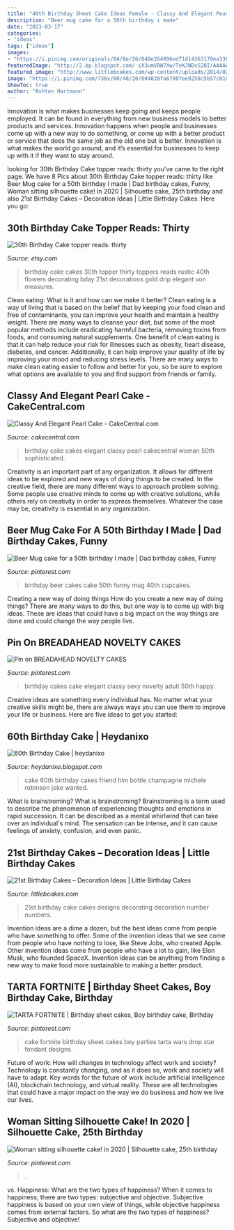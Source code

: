 ```yaml
---
title: "40th Birthday Sheet Cake Ideas Female - Classy And Elegant Pearl Cake"
description: "Beer mug cake for a 50th birthday i made"
date: "2023-03-17"
categories:
- "ideas"
tags: ["ideas"]
images:
- "https://i.pinimg.com/originals/84/8e/26/848e264096ed71d14363170ea3365788.jpg"
featuredImage: "http://2.bp.blogspot.com/-iX3umVDW7Xw/TeKJNDvS28I/AAAAAAAAADE/MhoaRl7gPsU/s1600/Cake+%252334.JPG"
featured_image: "http://www.littlebcakes.com/wp-content/uploads/2014/02/21st-Birthday-Cake-Designs.jpg"
image: "https://i.pinimg.com/736x/00/48/20/004820fa67807ee9258c5b57c01ed5e1--elegant-birthday-cake-for-women-elegant-birthday-cakes.jpg"
ShowToc: true
author: "Ashton Hartmann"
---
```



Innovation is what makes businesses keep going and keeps people employed. It can be found in everything from new business models to better products and services. Innovation happens when people and businesses come up with a new way to do something, or come up with a better product or service that does the same job as the old one but is better. Innovation is what makes the world go around, and it’s essential for businesses to keep up with it if they want to stay around.

	

		
looking for 30th Birthday Cake topper reads: thirty you've came to the right page. We have 8 Pics about 30th Birthday Cake topper reads: thirty like Beer Mug cake for a 50th birthday I made | Dad birthday cakes, Funny, Woman sitting silhouette cake! in 2020 | Silhouette cake, 25th birthday and also 21st Birthday Cakes – Decoration Ideas | Little Birthday Cakes. Here you go:
		
    
## 30th Birthday Cake Topper Reads: Thirty

<img loading=lazy src="https://img0.etsystatic.com/123/1/11343570/il_570xN.1035490444_21my.jpg" onerror="this.onerror=null;this.src='https://tse2.mm.bing.net/th?id=OIP.Q4c0L9DRd3MZ39hhMKy3wQHaLv&amp;pid=15.1';" alt="30th Birthday Cake topper reads: thirty">

_Source: etsy.com_

>birthday cake cakes 30th topper thirty toppers reads rustic 40th flowers decorating bday 21st decorations gold drip elegant von measures. 

	

Clean eating: What is it and how can we make it better?
Clean eating is a way of living that is based on the belief that by keeping your food clean and free of contaminants, you can improve your health and maintain a healthy weight. There are many ways to cleanse your diet, but some of the most popular methods include eradicating harmful bacteria, removing toxins from foods, and consuming natural supplements.
One benefit of clean eating is that it can help reduce your risk for illnesses such as obesity, heart disease, diabetes, and cancer. Additionally, it can help improve your quality of life by improving your mood and reducing stress levels. There are many ways to make clean eating easier to follow and better for you, so be sure to explore what options are available to you and find support from friends or family.

    
## Classy And Elegant Pearl Cake - CakeCentral.com

<img loading=lazy src="https://cdn001.cakecentral.com/gallery/2015/06/900_7lGzGu3TTK-classy-and-elegant-pearl-cake.jpg" onerror="this.onerror=null;this.src='https://tse1.mm.bing.net/th?id=OIP.-kHqN6Lul1zRNqpz66x4tQHaJ4&amp;pid=15.1';" alt="Classy And Elegant Pearl Cake - CakeCentral.com">

_Source: cakecentral.com_

>birthday cake cakes elegant classy pearl cakecentral woman 50th sophisticated. 

	

Creativity is an important part of any organization. It allows for different ideas to be explored and new ways of doing things to be created. In the creative field, there are many different ways to approach problem solving. Some people use creative minds to come up with creative solutions, while others rely on creativity in order to express themselves. Whatever the case may be, creativity is essential in any organization.

    
## Beer Mug Cake For A 50th Birthday I Made | Dad Birthday Cakes, Funny

<img loading=lazy src="https://i.pinimg.com/originals/84/8e/26/848e264096ed71d14363170ea3365788.jpg" onerror="this.onerror=null;this.src='https://tse1.mm.bing.net/th?id=OIP.FlpC_cr-eFWxssyFOZdw4gHaKG&amp;pid=15.1';" alt="Beer Mug cake for a 50th birthday I made | Dad birthday cakes, Funny">

_Source: pinterest.com_

>birthday beer cakes cake 50th funny mug 40th cupcakes. 

	

Creating a new way of doing things
How do you create a new way of doing things? There are many ways to do this, but one way is to come up with big ideas. These are ideas that could have a big impact on the way things are done and could change the way people live.

    
## Pin On BREADAHEAD NOVELTY CAKES

<img loading=lazy src="https://i.pinimg.com/736x/00/48/20/004820fa67807ee9258c5b57c01ed5e1--elegant-birthday-cake-for-women-elegant-birthday-cakes.jpg" onerror="this.onerror=null;this.src='https://tse4.mm.bing.net/th?id=OIP.7HjZiO8xTlexLQhJn3uTgAHaJ4&amp;pid=15.1';" alt="Pin on BREADAHEAD NOVELTY CAKES">

_Source: pinterest.com_

>birthday cakes cake elegant classy sexy novelty adult 50th happy. 

	

Creative ideas are something every individual has. No matter what your creative skills might be, there are always ways you can use them to improve your life or business. Here are five ideas to get you started: 

    
## 60th Birthday Cake | Heydanixo

<img loading=lazy src="http://2.bp.blogspot.com/-iX3umVDW7Xw/TeKJNDvS28I/AAAAAAAAADE/MhoaRl7gPsU/s1600/Cake+%252334.JPG" onerror="this.onerror=null;this.src='https://tse2.mm.bing.net/th?id=OIP.s6owztWKE9WOvqajmsU9PAHaLG&amp;pid=15.1';" alt="60th Birthday Cake | heydanixo">

_Source: heydanixo.blogspot.com_

>cake 60th birthday cakes friend him bottle champagne michele robinson joke wanted. 

	

What is brainstroming?
What is brainstroming? Brainstroming is a term used to describe the phenomenon of experiencing thoughts and emotions in rapid succession. It can be described as a mental whirlwind that can take over an individual's mind. The sensation can be intense, and it can cause feelings of anxiety, confusion, and even panic.

    
## 21st Birthday Cakes – Decoration Ideas | Little Birthday Cakes

<img loading=lazy src="http://www.littlebcakes.com/wp-content/uploads/2014/02/21st-Birthday-Cake-Designs.jpg" onerror="this.onerror=null;this.src='https://tse4.mm.bing.net/th?id=OIP.fegAM6aoi-2QQ1YEzoJoOwHaF8&amp;pid=15.1';" alt="21st Birthday Cakes – Decoration Ideas | Little Birthday Cakes">

_Source: littlebcakes.com_

>21st birthday cake cakes designs decorating decoration number numbers. 

	

Invention ideas are a dime a dozen, but the best ideas come from people who have something to offer. Some of the invention ideas that we see come from people who have nothing to lose, like Steve Jobs, who created Apple. Other invention ideas come from people who have a lot to gain, like Elon Musk, who founded SpaceX. Invention ideas can be anything from finding a new way to make food more sustainable to making a better product.

    
## TARTA FORTNITE | Birthday Sheet Cakes, Boy Birthday Cake, Birthday

<img loading=lazy src="https://i.pinimg.com/736x/38/7c/08/387c08497ebd1433a7d284f8159ffe03.jpg" onerror="this.onerror=null;this.src='https://tse3.mm.bing.net/th?id=OIP.J6ACtLr9nr7fPElEJ5DNcQHaFj&amp;pid=15.1';" alt="TARTA FORTNITE | Birthday sheet cakes, Boy birthday cake, Birthday">

_Source: pinterest.com_

>cake fortnite birthday sheet cakes boy parties tarta wars drop star fondant designs. 

	

Future of work: How will changes in technology affect work and society?
Technology is constantly changing, and as it does so, work and society will have to adapt. Key words for the future of work include artificial intelligence (AI), blockchain technology, and virtual reality. These are all technologies that could have a major impact on the way we do business and how we live our lives.

    
## Woman Sitting Silhouette Cake! In 2020 | Silhouette Cake, 25th Birthday

<img loading=lazy src="https://i.pinimg.com/736x/20/0f/e1/200fe18f4660224def11996e9b226c56.jpg" onerror="this.onerror=null;this.src='https://tse4.mm.bing.net/th?id=OIP.DnTFyetN8uWwj8QTniIkdgHaJ3&amp;pid=15.1';" alt="Woman sitting silhouette cake! in 2020 | Silhouette cake, 25th birthday">

_Source: pinterest.com_

>. 

	

vs. Happiness: What are the two types of happiness?
When it comes to happiness, there are two types: subjective and objective. Subjective happiness is based on your own view of things, while objective happiness comes from external factors. So what are the two types of happiness? Subjective and objective!

